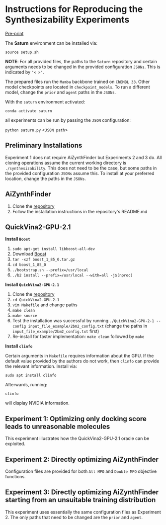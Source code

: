 # Instructions for Reproducing the Synthesizability Experiments 

[Pre-print](https://arxiv.org/abs/2407.12186v1)

The **Saturn** environment can be installed via:

`source setup.sh`

**NOTE**: For all provided files, the paths to the `Saturn` repository and certain arguments needs to be changed in the provided configuration `JSONs`. This is indicated by `"< >"`.

The prepared files run the `Mamba` backbone trained on `ChEMBL 33`. Other model checkpoints are located in `checkpoint_models`. To run a different model, change the `prior` and `agent` paths in the `JSONs`.

With the `saturn` environment activated:

`conda activate saturn`

all experiments can be run by passing the `JSON` configuration: 

`python saturn.py` <`JSON path`>

Preliminary Installations
-------------------------

Experiment 1 does not require AiZynthFinder but Experiments 2 and 3 do. All cloning operations assume the current working directory is `./synthesizability`. This does not need to be the case, but some paths in the provided configuration `JSONs` assume this. To install at your preferred location, change the paths in the `JSONs`.

AiZynthFinder
-------------
1. Clone the [repository](https://github.com/MolecularAI/aizynthfinder)
2. Follow the installation instructions in the repository's README.md

QuickVina2-GPU-2.1
------------------
**Install `Boost`**
1. `sudo apt-get install libboost-all-dev`
2. Download [Boost](https://www.boost.org/users/history/version_1_85_0.html)
3. `tar -xzf boost_1_85_0.tar.gz`
4. `cd boost_1_85_0`
5. `./bootstrap.sh --prefix=/usr/local`
6. `./b2 install --prefix=/usr/local --with=all -j$(nproc)`

**Install `QuickVina2-GPU-2.1`**
1. Clone the [repository](https://github.com/DeltaGroupNJUPT/Vina-GPU-2.1)
2. `cd QuickVina2-GPU-2.1`
3. `vim Makefile` and change paths
4. `make clean`
5. `make source`
6. Test the installation was successful by running `./QuickVina2-GPU-2-1 --config input_file_example/2bm2_config.txt` (change the paths in `input_file_example/2bm2_config.txt` first)
7. Re-install for faster implementation: `make clean` followed by `make`

**Install `clinfo`**

Certain arguments in `Makefile` requires information about the GPU. If the default value provided by the authors do not work, then `clinfo` can provide the relevant information. Install via: 

`sudo apt install clinfo`

Afterwards, running:

`clinfo`

will display NVIDIA information.


Experiment 1: Optimizing only docking score leads to unreasonable molecules
---------------------------------------------------------------------------

This experiment illustrates how the QuickVina2-GPU-2.1 oracle can be exploited.


Experiment 2: Directly optimizing AiZynthFinder
-----------------------------------------------

Configuration files are provided for both `All MPO` and `Double MPO` objective functions.


Experiment 3: Directly optimizing AiZynthFinder starting from an unsuitable training distribution
--------------------------------------------------------------------------------------------------

This experiment uses essentially the same configuration files as Experiment 2. The only paths that need to be changed are the `prior` and `agent`.

